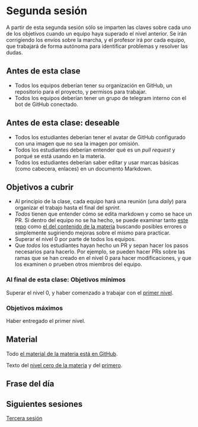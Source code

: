 # Segunda sesión

A partir de esta segunda sesión sólo se imparten las claves sobre cada uno de
los objetivos cuando un equipo haya superado el nivel anterior. Se irán
corrigiendo los envíos sobre la marcha, y el profesor irá por cada equipo, que
trabajará de forma autónoma para identificar problemas y resolver las dudas.

## Antes de esta clase

* Todos los equipos deberían tener su organización en GitHub, un repositorio
  para el proyecto, y permisos para trabajar.
* Todos los equipos deberían tener un grupo de telegram interno con el bot de
  GitHub conectado.

## Antes de esta clase: deseable

* Todos los estudiantes deberían tener el avatar de GitHub configurado
  con una imagen que no sea la imagen por omisión.
* Todos los estudiantes deberían entender qué es un *pull request* y porqué se
  está usando en la materia.
* Todos los estudiantes deberían saber editar y usar marcas básicas (como
  cabecera, enlaces) en un documento Markdown.

## Objetivos a cubrir

* Al principio de la clase, cada equipo hará una reunión (una *daily*) para
  organizar el trabajo hasta el final del *sprint*.
* *Todos* tienen que entender cómo se edita markdown y como se hace un PR. Si
  dentro del equipo no se ha hecho, se puede examinar tanto [este
  repo](https://github.com/JJ/MPDA-IS-ed/tree/main) como [el del contenido de la
  materia](https://github.com/JJ/MPDA-IS) buscando posibles errores o
  simplemente sugiriendo mejoras sobre el mismo para practicar.
* Superar el nivel 0 por parte de todos los equipos.
* Que *todos* los estudiantes hayan hecho un PR y sepan hacer los pasos
  necesarios para hacerlo. Por ejemplo, se pueden hacer PRs sobre las ramas que
  se han creado en el nivel 0 para hacer modificaciones, y que los examinen o
  prueben otros miembros del equipo.

### Al final de esta clase: Objetivos mínimos

Superar el nivel 0, y haber comenzado a trabajar con el [primer
nivel](http://jj.github.io/MPDA-IS/doc/1.Planificacion).

### Objetivos máximos

Haber entregado el primer nivel.

## Material

Todo [el material de la materia está en GitHub](http://jj.github.io/MPDA-IS).

Texto del [nivel cero de la materia](http://jj.github.io/IV/doc/0.Repositorio) y
del [primero](http://jj.github.io/MPDA-IS/doc/1.Planificacion).

## Frase del día

## Siguientes sesiones

[Tercera sesión](03.md)
